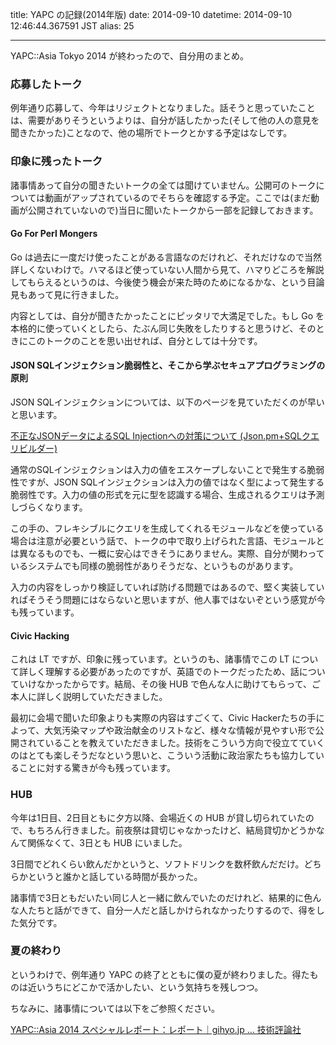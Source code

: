 title: YAPC の記録(2014年版)
date: 2014-09-10
datetime: 2014-09-10 12:46:44.367591 JST
alias: 25

---
YAPC::Asia Tokyo 2014 が終わったので、自分用のまとめ。



### 応募したトーク



例年通り応募して、今年はリジェクトとなりました。話そうと思っていたことは、需要がありそうというよりは、自分が話したかった(そして他の人の意見を聞きたかった)ことなので、他の場所でトークとかする予定はなしです。



### 印象に残ったトーク



諸事情あって自分の聞きたいトークの全ては聞けていません。公開可のトークについては動画がアップされているのでそちらを確認する予定。ここでは(まだ動画が公開されていないので)当日に聞いたトークから一部を記録しておきます。



#### Go For Perl Mongers



Go は過去に一度だけ使ったことがある言語なのだけれど、それだけなので当然詳しくないわけで。ハマるほど使っていない人間から見て、ハマりどころを解説してもらえるというのは、今後使う機会が来た時のためになるかな、という目論見もあって見に行きました。



内容としては、自分が聞きたかったことにピッタリで大満足でした。もし Go を本格的に使っていくとしたら、たぶん同じ失敗をしたりすると思うけど、そのときにこのトークのことを思い出せれば、自分としては十分です。



#### JSON SQLインジェクション脆弱性と、そこから学ぶセキュアプログラミングの原則



JSON SQLインジェクションについては、以下のページを見ていただくのが早いと思います。



[不正なJSONデータによるSQL Injectionへの対策について (Json.pm+SQLクエリビルダー)](http://developers.mobage.jp/blog/2014/7/3/jsonsql-injection)



通常のSQLインジェクションは入力の値をエスケープしないことで発生する脆弱性ですが、JSON SQLインジェクションは入力の値ではなく型によって発生する脆弱性です。入力の値の形式を元に型を認識する場合、生成されるクエリは予測しづらくなります。



この手の、フレキシブルにクエリを生成してくれるモジュールなどを使っている場合は注意が必要という話で、トークの中で取り上げられた言語、モジュールとは異なるものでも、一概に安心はできそうにありません。実際、自分が関わっているシステムでも同様の脆弱性がありそうだな、というものがあります。



入力の内容をしっかり検証していれば防げる問題ではあるので、堅く実装していればそうそう問題にはならないと思いますが、他人事ではないぞという感覚が今も残っています。



#### Civic Hacking



これは LT ですが、印象に残っています。というのも、諸事情でこの LT について詳しく理解する必要があったのですが、英語でのトークだったため、話についていけなかったからです。結局、その後 HUB で色んな人に助けてもらって、ご本人に詳しく説明していただきました。



最初に会場で聞いた印象よりも実際の内容はすごくて、Civic Hackerたちの手によって、大気汚染マップや政治献金のリストなど、様々な情報が見やすい形で公開されていることを教えていただきました。技術をこういう方向で役立てていくのはとても楽しそうだなという思いと、こういう活動に政治家たちも協力していることに対する驚きが今も残っています。



### HUB



今年は1日目、2日目ともに夕方以降、会場近くの HUB が貸し切られていたので、もちろん行きました。前夜祭は貸切じゃなかったけど、結局貸切かどうかなんて関係なくて、3日とも HUB にいました。



3日間でどれくらい飲んだかというと、ソフトドリンクを数杯飲んだだけ。どちらかというと誰かと話している時間が長かった。



諸事情で3日ともだいたい同じ人と一緒に飲んでいたのだけれど、結果的に色んな人たちと話ができて、自分一人だと話しかけられなかったりするので、得をした気分です。



### 夏の終わり



というわけで、例年通り YAPC の終了とともに僕の夏が終わりました。得たものは近いうちにどこかで活かしたい、という気持ちを残しつつ。



ちなみに、諸事情については以下をご参照ください。



[YAPC::Asia 2014 スペシャルレポート：レポート｜gihyo.jp … 技術評論社](http://gihyo.jp/news/report/01/yapcasia2014)


